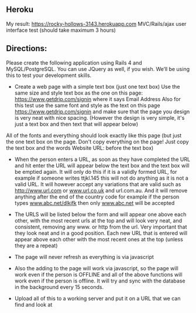 ## Heroku
My result: https://rocky-hollows-3143.herokuapp.com
MVC/Rails/ajax user interface test (should take maximum 3 hours)

## Directions:
Please create the following application using Rails 4 and MySQL/PostgreSQL. You can use JQuery as well, if you wish. We’ll be using this to test your development skills.


- Create a web page with a simple text box (just one text box)
Use the same size and style text box as the one on this page: https://www.getdrip.com/signin where it says Email Address
Also for this test use the same font and style as the text on this page https://www.getdrip.com/signin and make sure that the page you design is very neat with nice spacing. (However the design is very simple, it's just a text box and then text that will appear below)

All of the fonts and everything should look exactly like this page (but just the one text box on the page. Don't copy everything on the page! Just copy the text box and the words Website URL: before the text box)

- When the person enters a URL, as soon as they have completed the URL and hit enter the URL will appear below the text box and the text box will be emptied again. It will only do this if it is a validly formed URL, for example if someone writes ttjkl.145 this will not do anything as it is not a valid URL. It will however accept any variations that are valid such as http://www.url.com or www.url.co.uk and url.com.au. And it will remove anything after the end of the country code for example if the person types www.abc.net/dlkjfk then only www.abc.net will be accepted

- The URLS will be listed below the form and will appear one above each other, with the most recent urls at the top and will look very neat, and consistent, removing any www. or http from the url. Very important that they look neat and in a good position. Each new URL that is entered will appear above each other with the most recent ones at the top (unless they are a repeat)

- The page will never refresh as everything is via javascript

- Also the adding to the page will work via javascript, so the page will work even if the person is OFFLINE and all of the above functions will work even if the person is offline. It will try and sync with the database in the background every 15 seconds.

- Upload all of this to a working server and put it on a URL that we can find and look at
